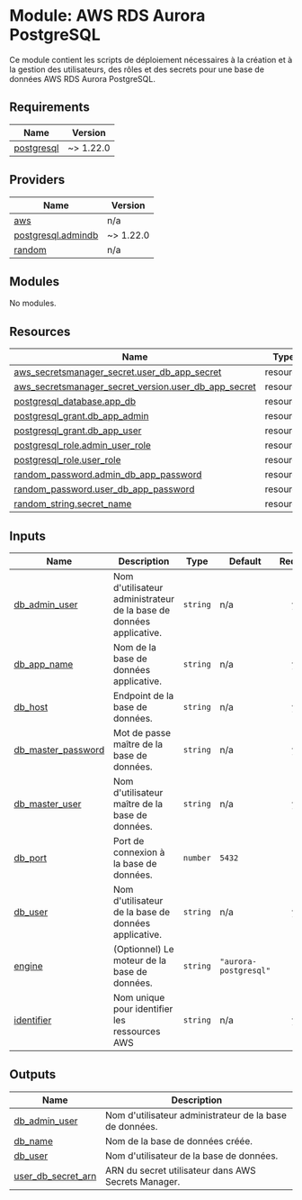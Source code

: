 # Module: AWS RDS Aurora PostgreSQL

Ce module contient les scripts de déploiement nécessaires à la création et à la gestion des utilisateurs, des rôles et des secrets pour une base de données AWS RDS Aurora PostgreSQL.

<!-- BEGIN_TF_DOCS -->
## Requirements

| Name | Version |
|------|---------|
| <a name="requirement_postgresql"></a> [postgresql](#requirement\_postgresql) | ~> 1.22.0 |

## Providers

| Name | Version |
|------|---------|
| <a name="provider_aws"></a> [aws](#provider\_aws) | n/a |
| <a name="provider_postgresql.admindb"></a> [postgresql.admindb](#provider\_postgresql.admindb) | ~> 1.22.0 |
| <a name="provider_random"></a> [random](#provider\_random) | n/a |

## Modules

No modules.

## Resources

| Name | Type |
|------|------|
| [aws_secretsmanager_secret.user_db_app_secret](https://registry.terraform.io/providers/hashicorp/aws/latest/docs/resources/secretsmanager_secret) | resource |
| [aws_secretsmanager_secret_version.user_db_app_secret](https://registry.terraform.io/providers/hashicorp/aws/latest/docs/resources/secretsmanager_secret_version) | resource |
| [postgresql_database.app_db](https://registry.terraform.io/providers/cyrilgdn/postgresql/latest/docs/resources/database) | resource |
| [postgresql_grant.db_app_admin](https://registry.terraform.io/providers/cyrilgdn/postgresql/latest/docs/resources/grant) | resource |
| [postgresql_grant.db_app_user](https://registry.terraform.io/providers/cyrilgdn/postgresql/latest/docs/resources/grant) | resource |
| [postgresql_role.admin_user_role](https://registry.terraform.io/providers/cyrilgdn/postgresql/latest/docs/resources/role) | resource |
| [postgresql_role.user_role](https://registry.terraform.io/providers/cyrilgdn/postgresql/latest/docs/resources/role) | resource |
| [random_password.admin_db_app_password](https://registry.terraform.io/providers/hashicorp/random/latest/docs/resources/password) | resource |
| [random_password.user_db_app_password](https://registry.terraform.io/providers/hashicorp/random/latest/docs/resources/password) | resource |
| [random_string.secret_name](https://registry.terraform.io/providers/hashicorp/random/latest/docs/resources/string) | resource |

## Inputs

| Name | Description | Type | Default | Required |
|------|-------------|------|---------|:--------:|
| <a name="input_db_admin_user"></a> [db\_admin\_user](#input\_db\_admin\_user) | Nom d'utilisateur administrateur de la base de données applicative. | `string` | n/a | yes |
| <a name="input_db_app_name"></a> [db\_app\_name](#input\_db\_app\_name) | Nom de la base de données applicative. | `string` | n/a | yes |
| <a name="input_db_host"></a> [db\_host](#input\_db\_host) | Endpoint de la base de données. | `string` | n/a | yes |
| <a name="input_db_master_password"></a> [db\_master\_password](#input\_db\_master\_password) | Mot de passe maître de la base de données. | `string` | n/a | yes |
| <a name="input_db_master_user"></a> [db\_master\_user](#input\_db\_master\_user) | Nom d'utilisateur maître de la base de données. | `string` | n/a | yes |
| <a name="input_db_port"></a> [db\_port](#input\_db\_port) | Port de connexion à la base de données. | `number` | `5432` | no |
| <a name="input_db_user"></a> [db\_user](#input\_db\_user) | Nom d'utilisateur de la base de données applicative. | `string` | n/a | yes |
| <a name="input_engine"></a> [engine](#input\_engine) | (Optionnel) Le moteur de la base de données. | `string` | `"aurora-postgresql"` | no |
| <a name="input_identifier"></a> [identifier](#input\_identifier) | Nom unique pour identifier les ressources AWS | `string` | n/a | yes |

## Outputs

| Name | Description |
|------|-------------|
| <a name="output_db_admin_user"></a> [db\_admin\_user](#output\_db\_admin\_user) | Nom d'utilisateur administrateur de la base de données. |
| <a name="output_db_name"></a> [db\_name](#output\_db\_name) | Nom de la base de données créée. |
| <a name="output_db_user"></a> [db\_user](#output\_db\_user) | Nom d'utilisateur de la base de données. |
| <a name="output_user_db_secret_arn"></a> [user\_db\_secret\_arn](#output\_user\_db\_secret\_arn) | ARN du secret utilisateur dans AWS Secrets Manager. |
<!-- END_TF_DOCS -->